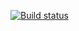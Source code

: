 [![Build status](https://ci.appveyor.com/api/projects/status/0ey3v2u9lrmw4mp1/branch/main?svg=true)](https://ci.appveyor.com/project/Tatiana-Zenina/postmanecho/branch/main)
